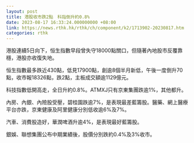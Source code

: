 ```yaml
---
layout: post
title: 港股收市跌2點　科指倒升約0.8%
date: 2023-08-17 16:33:24.000000000 +08:00
link: https://news.rthk.hk/rthk/ch/component/k2/1713902-20230817.htm
categories: rthk
---
```


港股連續5日向下，恒生指數早段曾失守18000點關口，但隨著內地股市反覆靠穩，港股亦收復失地。

恒生指數最多跌近430點，低見17900點，創逾8個半月新低，午後一度倒升70點，收市報18326點，跌2點，主板成交額逾1129億元。

科技指數低開高走，全日升約0.8%。ATMXJ只有京東集團跌逾1%，其他都升。

內房、內銀、內險股受壓，碧桂園跌逾7%，是表現最差藍籌股。醫藥、網上醫療平台亦跌，京東健康及阿里健康分別低收逾6%及7%。

汽車、消費股造好，華潤啤酒升逾4%，是表現最好藍籌股。

銀娛、聯想集團公布中期業績後，股價分別跌約0.4%及3%收市。
